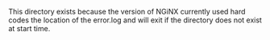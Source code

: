 This directory exists because the version of NGiNX currently used hard codes the location of the error.log and will exit if the directory does not exist at start time.
